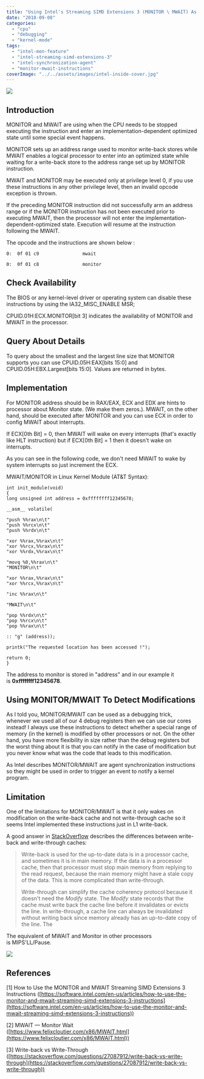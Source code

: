 ```yaml
---
title: "Using Intel's Streaming SIMD Extensions 3 (MONITOR \ MWAIT) As A Kernel Debugging Trick"
date: "2018-09-08"
categories: 
  - "cpu"
  - "debugging"
  - "kernel-mode"
tags: 
  - "intel-mon-feature"
  - "intel-streaming-simd-extensions-3"
  - "intel-synchronization-agent"
  - "monitor-mwait-instructions"
coverImage: "../../assets/images/intel-inside-cover.jpg"
---
```


![](../../assets/images/intel-inside-cover.jpg)

## **Introduction**

MONITOR and MWAIT are using when the CPU needs to be stopped executing the instruction and enter an implementation-dependent optimized state until some special event happens.

MONITOR sets up an address range used to monitor write-back stores while MWAIT enables a logical processor to enter into an optimized state while waiting for a write-back store to the address range set up by MONITOR instruction.

MWAIT and MONITOR may be executed only at privilege level 0, if you use these instructions in any other privilege level, then an invalid opcode exception is thrown.

If the preceding MONITOR instruction did not successfully arm an address range or if the MONITOR instruction has not been executed prior to executing MWAIT, then the processor will not enter the implementation-dependent-optimized state. Execution will resume at the instruction following the MWAIT.

The opcode and the instructions are shown below :

```
0:  0f 01 c9                mwait
```

```
0:  0f 01 c8                monitor
```

## **Check Availability**

The BIOS or any kernel-level driver or operating system can disable these instructions by using the IA32\_MISC\_ENABLE MSR;

CPUID.01H:ECX.MONITOR\[bit 3\] indicates the availability of MONITOR and MWAIT in the processor.

## **Query About Details**

To query about the smallest and the largest line size that MONITOR supports you can use CPUID.05H:EAX\[bits 15:0\] and CPUID.05H:EBX.Largest\[bits 15:0\]. Values are returned in bytes.

## **Implementation**

For MONITOR address should be in RAX/EAX, ECX and EDX are hints to processor about Monitor state. (We make them zeros.). MWAIT, on the other hand, should be executed after MONITOR and you can use ECX in order to config MWAIT about interrupts.

If ECX\[0th Bit\] = 0, then MWAIT will wake on every interrupts (that's exactly like HLT instruction) but if ECX\[0th Bit\] = 1 then it doesn't wake on interrupts.

As you can see in the following code, we don't need MWAIT to wake by system interrupts so just increment the ECX.

MWAIT/MONITOR in Linux Kernel Module (AT&T Syntax):

```
int init_module(void)
{
long unsigned int address = 0xffffffff12345678; 

__asm__ volatile(

"push %%rax\n\t"
"push %%rcx\n\t"
"push %%rdx\n\t"

"xor %%rax,%%rax\n\t"
"xor %%rcx,%%rax\n\t"
"xor %%rdx,%%rax\n\t"

"movq %0,%%rax\n\t"
"MONITOR\n\t"

"xor %%rax,%%rax\n\t"
"xor %%rcx,%%rax\n\t"

"inc %%rax\n\t"

"MWAIT\n\t"

"pop %%rdx\n\t"
"pop %%rcx\n\t"
"pop %%rax\n\t"

:: "g" (address));

printk("The requested location has been accessed !");

return 0;
}
```

The address to monitor is stored in "address" and in our example it is **0xffffffff12345678**.

## **Using MONITOR/MWAIT To Detect Modifications**

As I told you, MONITOR/MWAIT can be used as a debugging trick, whenever we used all of our 4 debug registers then we can use our cores instead! I always use these instructions to detect whether a special range of memory (in the kernel) is modified by other processors or not. On the other hand, you have more flexibility in size rather than the debug registers but the worst thing about it is that you can notify in the case of modification but you never know what was the code that leads to this modification.

As Intel describes MONITOR/MWAIT are agent synchronization instructions so they might be used in order to trigger an event to notify a kernel program.

## **Limitation**

One of the limitations for MONITOR/MWAIT is that it only wakes on modification on the write-back cache and not write-through cache so it seems Intel implemented these instructions just in L1 write-back.

A good answer in [StackOverflow](https://stackoverflow.com/questions/27087912/write-back-vs-write-through) describes the differences between write-back and write-through caches:

> Write-back is used for the up-to-date data is in a processor cache, and sometimes it is in main memory. If the data is in a processor cache, then that processor must stop main memory from replying to the read request, because the main memory might have a stale copy of the data. This is more complicated than write-through.
> 
> Write-through can simplify the cache coherency protocol because it doesn't need the _Modify_ state. The _Modify_ state records that the cache must write back the cache line before it invalidates or evicts the line. In write-through, a cache line can always be invalidated without writing back since memory already has an up-to-date copy of the line. The

The equivalent of MWAIT and Monitor in other processors is MIPS'LL/Pause.

![](../../assets/images/anime-girl-computer-animated.jpg)

## **References**

\[1\] How to Use the MONITOR and MWAIT Streaming SIMD Extensions 3 Instructions ([https://software.intel.com/en-us/articles/how-to-use-the-monitor-and-mwait-streaming-simd-extensions-3-instructions](https://software.intel.com/en-us/articles/how-to-use-the-monitor-and-mwait-streaming-simd-extensions-3-instructions))

\[2\] MWAIT — Monitor Wait ([https://www.felixcloutier.com/x86/MWAIT.html](https://www.felixcloutier.com/x86/MWAIT.html))

\[3\] Write-back vs Write-Through ([https://stackoverflow.com/questions/27087912/write-back-vs-write-through](https://stackoverflow.com/questions/27087912/write-back-vs-write-through))
